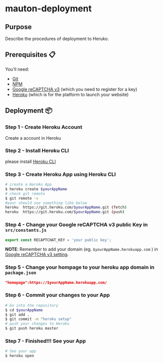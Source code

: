 # mauton-deployment

## Purpose
Describe the procedures of deployment to Heruko.

## Prerequisites 📋
You'll need:
* [Git](https://git-scm.com) 
* [NPM](http://npmjs.com)
* [Google reCAPTCHA v3](https://developers.google.com/recaptcha/docs/v3) (which you need to register for a key)
* [Heroku](https://heroku.com) (which is for the platform to launch your website)

## Deployment 📦

### Step 1 - Create Heroku Account

Create a account in Heroku

### Step 2 - Install Heroku CLI

please install [Heroku CLI](https://devcenter.heroku.com/articles/heroku-cli)

### Step 3 - Create Heroku App using Heroku CLI

```bash
# create a Heroku App
$ heroku create $yourAppName
# check git remote 
$ git remote -v
#your should see something like below
heroku  https://git.heroku.com/$yourAppName.git (fetch)
heroku  https://git.heroku.com/$yourAppName.git (push)
```

### Step 4 - Change your Google reCAPTCHA v3 public Key in ```src/constants.js```
```js
export const RECAPTCHAT_KEY = 'your public key';
```
**NOTE**: Remember to add your domain (eg. ```$yourAppName.herokuapp.com``` ) in [Google reCAPTCHA v3 setting](https://developers.google.com/recaptcha/docs/settings).

### Step 5 - Change your hompage to your heroku app domain in ```package.json```
```json
"homepage":https://$yourAppName.herokuapp.com/
```

### Step 6 - Commit your changes to your App
```bash
# Go into the repository
$ cd $yourAppName
$ git add .
$ git commit -m "heroku setup"
# push your changes to Heroku
$ git push heroku master
```

### Step 7 - Finished!!! See your App
```bash
# See your app
$ heroku open
```

